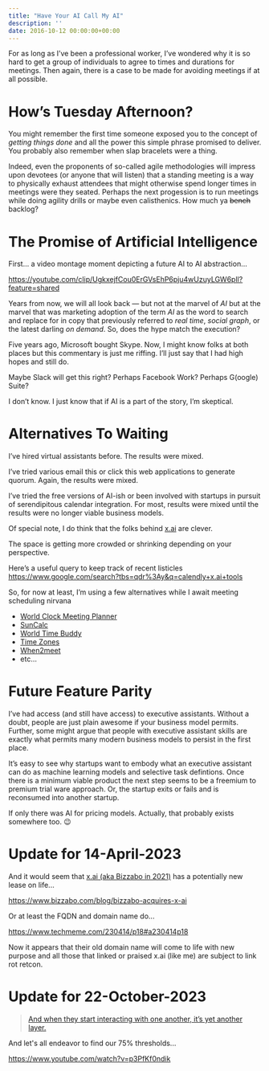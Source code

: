 ```yaml
---
title: "Have Your AI Call My AI"
description: ''
date: 2016-10-12 00:00:00+00:00
---
```


For as long as I’ve been a professional worker, I’ve wondered why it is so hard to get a group of individuals to agree to times and durations for meetings. Then again, there is a case to be made for avoiding meetings if at all possible.

# How’s Tuesday Afternoon?


You might remember the first time someone exposed you to the concept of *getting things done* and all the power this simple phrase promised to deliver. You probably also remember when slap bracelets were a thing.

Indeed, even the proponents of so-called agile methodologies will impress upon devotees (or anyone that will listen) that a standing meeting is a way to physically exhaust attendees that might otherwise spend longer times in meetings were they seated. Perhaps the next progession is to run meetings while doing agility drills or maybe even calisthenics. How much ya ~~bench~~ backlog?

# The Promise of Artificial Intelligence

First… a video montage moment depicting a future AI to AI abstraction…

https://youtube.com/clip/UgkxejfCou0ErGVsEhP6pju4wUzuyLGW6pll?feature=shared

Years from now, we will all look back — but not at the marvel of *AI* but at the marvel that was marketing adoption of the term *AI* as the word to search and replace for in copy that previously referred to *real time*, *social graph*, or the latest darling *on demand*. So, does the hype match the execution?

Five years ago, Microsoft bought Skype. Now, I might know folks at both places but this commentary is just me riffing. I’ll just say that I had high hopes and still do.

Maybe Slack will get this right? Perhaps Facebook Work? Perhaps G(oogle) Suite?

I don’t know. I just know that if AI is a part of the story, I’m skeptical.

# Alternatives To Waiting

I’ve hired virtual assistants before. The results were mixed.

I’ve tried various email this or click this web applications to generate quorum. Again, the results were mixed.

I’ve tried the free versions of AI-ish or been involved with startups in pursuit of serendipitous calendar integration. For most, results were mixed until the results were no longer viable business models.

Of special note, I do think that the folks behind [x.ai](https://x.ai) are clever.

The space is getting more crowded or shrinking depending on your perspective.

Here’s a useful query to keep track of recent listicles <https://www.google.com/search?tbs=qdr%3Ay&q=calendly+x.ai+tools>

So, for now at least, I’m using a few alternatives while I await meeting scheduling nirvana

* [World Clock Meeting Planner](http://www.timeanddate.com/worldclock/meeting.html)
* [SunCalc](http://suncalc.net/)
* [World Time Buddy](http://www.worldtimebuddy.com/)
* [Time Zones](http://everytimezone.com/)
* [When2meet](http://www.when2meet.com/)
* etc…

# Future Feature Parity

I’ve had access (and still have access) to executive assistants. Without a doubt, people are just plain awesome if your business model permits. Further, some might argue that people with executive assistant skills are exactly what permits many modern business models to persist in the first place.

It’s easy to see why startups want to embody what an executive assistant can do as machine learning models and selective task defintions. Once there is a minimum viable product the next step seems to be a freemium to premium trial ware approach. Or, the startup exits or fails and is reconsumed into another startup.

If only there was AI for pricing models. Actually, that probably exists somewhere too. :wink:

# Update for 14-April-2023



And it would seem that [x.ai (aka Bizzabo in 2021)](https://web.archive.org/web/20230000000000\*/x.ai) has a potentially new lease on life... 

https://www.bizzabo.com/blog/bizzabo-acquires-x-ai

Or at least the FQDN and domain name do... 

https://www.techmeme.com/230414/p18#a230414p18

Now it appears that their old domain name will come to life with new purpose and all those that linked or praised x.ai (like me) are subject to link rot retcon.

# Update for 22-October-2023

> [And when they start interacting with one another, it’s yet another layer.](https://mgs.blog/a-synthetic-social-network-cca4c8b4bc36)

And let's all endeavor to find our 75% thresholds...

https://www.youtube.com/watch?v=p3PfKf0ndik

